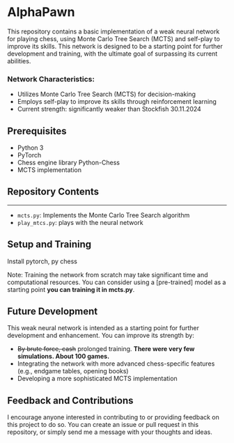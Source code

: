 # AlphaPawn

This repository contains a basic implementation of a weak neural network for playing chess, using Monte Carlo Tree Search (MCTS) and self-play to improve its skills. This network is designed to be a starting point for further development and training, with the ultimate goal of surpassing its current abilities.

### **Network Characteristics:**

*   Utilizes Monte Carlo Tree Search (MCTS) for decision-making
*   Employs self-play to improve its skills through reinforcement learning
*   Current strength: significantly weaker than Stockfish 30.11.2024

 Prerequisites
------------
*   Python 3
*   PyTorch
*   Chess engine library Python-Chess
*   MCTS implementation

## Repository Contents
-------------------

*   `mcts.py`: Implements the Monte Carlo Tree Search algorithm
*   `play_mtcs.py`: plays with the neural network

## Setup and Training

Install pytorch, py chess

Note: Training the network from scratch may take significant time and computational resources. You can consider using a [pre-trained] model as a starting point **you can training it in mcts.py**.

## Future Development

This weak neural network is intended as a starting point for further development and enhancement. You can improve its strength by:

*   ~~By brute force, cash~~ prolonged training. **There were very few simulations. About 100 games.**
*   Integrating the network with more advanced chess-specific features (e.g., endgame tables, opening books)
*   Developing a more sophisticated MCTS implementation

## Feedback and Contributions
I encourage anyone interested in contributing to or providing feedback on this project to do so. You can create an issue or pull request in this repository, or simply send me a message with your thoughts and ideas.
